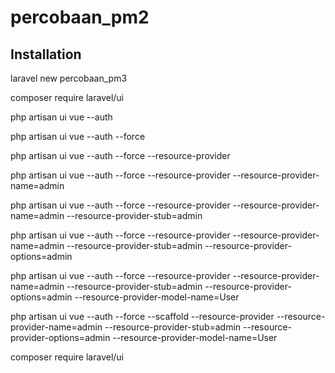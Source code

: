 # percobaan_pm2

## Installation

laravel new percobaan_pm3

composer require laravel/ui

php artisan ui vue --auth

php artisan ui vue --auth --force

php artisan ui vue --auth --force --resource-provider

php artisan ui vue --auth --force --resource-provider --resource-provider-name=admin

php artisan ui vue --auth --force --resource-provider --resource-provider-name=admin --resource-provider-stub=admin

php artisan ui vue --auth --force --resource-provider --resource-provider-name=admin --resource-provider-stub=admin --resource-provider-options=admin

php artisan ui vue --auth --force --resource-provider --resource-provider-name=admin --resource-provider-stub=admin --resource-provider-options=admin --resource-provider-model-name=User

php artisan ui vue --auth --force --scaffold --resource-provider --resource-provider-name=admin --resource-provider-stub=admin --resource-provider-options=admin --resource-provider-model-name=User

composer require laravel/ui

